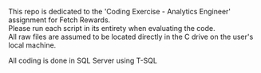 This repo is dedicated to the 'Coding Exercise - Analytics Engineer' assignment for Fetch Rewards.  
Please run each script in its entirety when evaluating the code.  
All raw files are assumed to be located directly in the C drive on the user's local machine. 

All coding is done in SQL Server using T-SQL
